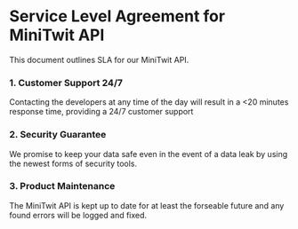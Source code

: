 # Service Level Agreement for MiniTwit API
This document outlines SLA for our MiniTwit API.

### 1. Customer Support 24/7
Contacting the developers at any time of the day will result in a <20 minutes response time, providing a 24/7 customer support

### 2. Security Guarantee
We promise to keep your data safe even in the event of a data leak by using the newest forms of security tools.

### 3. Product Maintenance 
The MiniTwit API is kept up to date for at least the forseable future and any found errors will be logged and fixed.
